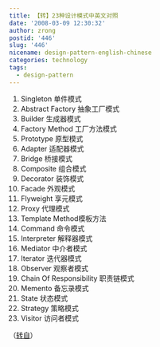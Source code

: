 ```yaml
---
title: 【转】23种设计模式中英文对照
date: '2008-03-09 12:30:32'
author: zrong
postid: '446'
slug: '446'
nicename: design-pattern-english-chinese
categories: technology
tags:
  - design-pattern
---
```


1.  Singleton 单件模式
2.  Abstract Factory 抽象工厂模式
3.  Builder 生成器模式
4.  Factory Method 工厂方法模式
5.  Prototype 原型模式
6.  Adapter 适配器模式
7.  Bridge 桥接模式
8.  Composite 组合模式
9.  Decorator 装饰模式
10. Facade 外观模式
11. Flyweight 享元模式
12. Proxy 代理模式
13. Template Method模板方法
14. Command 命令模式
15. Interpreter 解释器模式
16. Mediator 中介者模式
17. Iterator 迭代器模式
18. Observer 观察者模式
19. Chain Of Responsibility 职责链模式
20. Memento 备忘录模式
21. State 状态模式
22. Strategy 策略模式
23. Visitor 访问者模式

（[转自](http://www.devgg.com/?p=47)）

